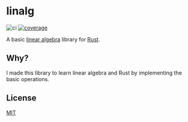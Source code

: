 # linalg

![ci](https://github.com/stevenferrer/linalg/actions/workflows/ci.yml/badge.svg)
[![coverage](https://coveralls.io/repos/github/stevenferrer/linalg/badge.svg?branch=main)](https://coveralls.io/github/stevenferrer/linalg?branch=main)

A basic [linear algebra](https://en.wikipedia.org/wiki/Linear_algebra) library for [Rust](https://www.rust-lang.org/).

## Why?

I made this library to learn linear algebra and Rust by implementing the basic operations.

## License

[MIT](LICENSE)
